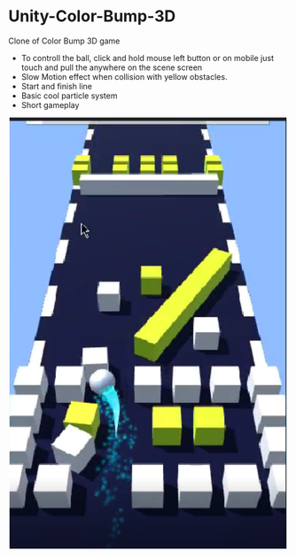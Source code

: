 # Unity-Color-Bump-3D
Clone of Color Bump 3D game

- To controll the ball, click and hold mouse left button or on mobile just touch and pull the anywhere on the scene screen
- Slow Motion effect when collision with yellow obstacles.
- Start and finish line
- Basic cool particle system
- Short gameplay


<p align="center">
  <img src="https://github.com/Ugur0855/Unity-Color-Bump-3D/blob/main/ScreenShots/1.PNG" width="500"/>
</p>
